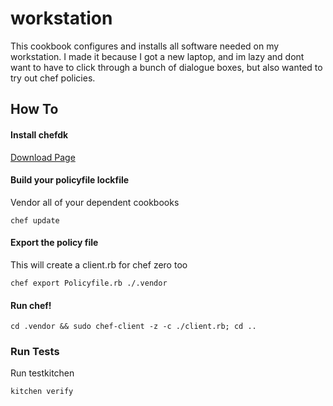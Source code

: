 # workstation

This cookbook configures and installs all software needed on my workstation. I made it because I got a new laptop, and im lazy and dont want to have to click through a bunch of dialogue boxes, but also wanted to try out chef policies.

## How To

#### Install chefdk
[Download Page](https://downloads.chef.io/chef-dk/mac/)

#### Build your policyfile lockfile
Vendor all of your dependent cookbooks

`chef update`

#### Export the policy file
This will create a client.rb for chef zero too

`chef export Policyfile.rb ./.vendor`

#### Run chef!

`cd .vendor && sudo chef-client -z -c ./client.rb; cd ..`

### Run Tests

Run testkitchen

`kitchen verify`
